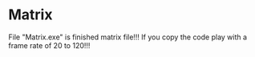 # Matrix

File "Matrix.exe" is finished matrix file!!!
If you copy the code play with a frame rate of 20 to 120!!!
